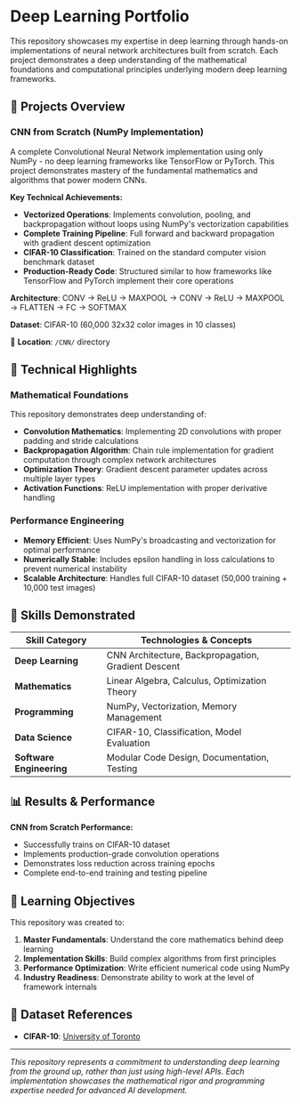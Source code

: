 # Deep Learning Portfolio

This repository showcases my expertise in deep learning through hands-on implementations of neural network architectures built from scratch. Each project demonstrates a deep understanding of the mathematical foundations and computational principles underlying modern deep learning frameworks.

## 🧠 Projects Overview

### CNN from Scratch (NumPy Implementation)
A complete Convolutional Neural Network implementation using only NumPy - no deep learning frameworks like TensorFlow or PyTorch. This project demonstrates mastery of the fundamental mathematics and algorithms that power modern CNNs.

**Key Technical Achievements:**
- **Vectorized Operations**: Implements convolution, pooling, and backpropagation without loops using NumPy's vectorization capabilities
- **Complete Training Pipeline**: Full forward and backward propagation with gradient descent optimization
- **CIFAR-10 Classification**: Trained on the standard computer vision benchmark dataset
- **Production-Ready Code**: Structured similar to how frameworks like TensorFlow and PyTorch implement their core operations

**Architecture**: CONV → ReLU → MAXPOOL → CONV → ReLU → MAXPOOL → FLATTEN → FC → SOFTMAX

**Dataset**: CIFAR-10 (60,000 32x32 color images in 10 classes)

📁 **Location**: `/CNN/` directory

## 🔬 Technical Highlights

### Mathematical Foundations
This repository demonstrates deep understanding of:
- **Convolution Mathematics**: Implementing 2D convolutions with proper padding and stride calculations
- **Backpropagation Algorithm**: Chain rule implementation for gradient computation through complex network architectures
- **Optimization Theory**: Gradient descent parameter updates across multiple layer types
- **Activation Functions**: ReLU implementation with proper derivative handling

### Performance Engineering
- **Memory Efficient**: Uses NumPy's broadcasting and vectorization for optimal performance
- **Numerically Stable**: Includes epsilon handling in loss calculations to prevent numerical instability
- **Scalable Architecture**: Handles full CIFAR-10 dataset (50,000 training + 10,000 test images)

## 🚀 Skills Demonstrated

| Skill Category | Technologies & Concepts |
|----------------|------------------------|
| **Deep Learning** | CNN Architecture, Backpropagation, Gradient Descent |
| **Mathematics** | Linear Algebra, Calculus, Optimization Theory |
| **Programming** | NumPy, Vectorization, Memory Management |
| **Data Science** | CIFAR-10, Classification, Model Evaluation |
| **Software Engineering** | Modular Code Design, Documentation, Testing |

## 📊 Results & Performance

**CNN from Scratch Performance:**
- Successfully trains on CIFAR-10 dataset
- Implements production-grade convolution operations
- Demonstrates loss reduction across training epochs
- Complete end-to-end training and testing pipeline

## 🎯 Learning Objectives

This repository was created to:
1. **Master Fundamentals**: Understand the core mathematics behind deep learning
2. **Implementation Skills**: Build complex algorithms from first principles
3. **Performance Optimization**: Write efficient numerical code using NumPy
4. **Industry Readiness**: Demonstrate ability to work at the level of framework internals

## 🔗 Dataset References

- **CIFAR-10**: [University of Toronto](https://www.cs.toronto.edu/~kriz/cifar.html)

---

*This repository represents a commitment to understanding deep learning from the ground up, rather than just using high-level APIs. Each implementation showcases the mathematical rigor and programming expertise needed for advanced AI development.*
